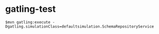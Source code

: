 gatling-test
=========================

    $mvn gatling:execute -Dgatling.simulationClass=defaultsimulation.SchemaRepositoryService
